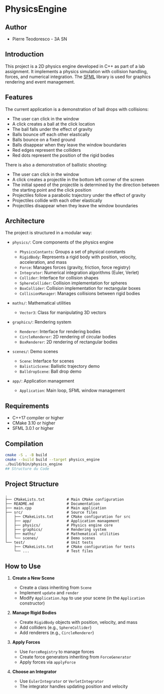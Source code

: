 # PhysicsEngine

## Author
- Pierre Teodoresco - 3A SN

## Introduction

This project is a 2D physics engine developed in C++ as part of a lab assignment.
It implements a physics simulation with collision handling, forces, and numerical integration.
The [SFML](https://www.sfml-dev.org/) library is used for graphics rendering and event management.

## Features

The current application is a demonstration of ball drops with collisions:
- The user can click in the window
- A click creates a ball at the click location
- The ball falls under the effect of gravity
- Balls bounce off each other elastically
- Balls bounce on a fixed ground
- Balls disappear when they leave the window boundaries
- Red edges represent the colliders
- Red dots represent the position of the rigid bodies

There is also a demonstration of ballistic shooting:
- The user can click in the window
- A click creates a projectile in the bottom left corner of the screen
- The initial speed of the projectile is determined by the direction between the starting point and the click position
- Projectiles follow a parabolic trajectory under the effect of gravity
- Projectiles collide with each other elastically
- Projectiles disappear when they leave the window boundaries

## Architecture

The project is structured in a modular way:

- `physics/`: Core components of the physics engine
  - `PhysicsContants`: Groups a set of physical constants
  - `RigidBody`: Represents a rigid body with position, velocity, acceleration, and mass
  - `Force`: Manages forces (gravity, friction, force registry)
  - `Integrator`: Numerical integration algorithms (Euler, Verlet)
  - `Collider`: Interface for collision shapes
  - `SphereCollider`: Collision implementation for spheres
  - `BoxCollider`: Collision implementation for rectangular boxes
  - `CollisionManager`: Manages collisions between rigid bodies

- `maths/`: Mathematical utilities
  - `Vector3`: Class for manipulating 3D vectors

- `graphics/`: Rendering system
  - `Renderer`: Interface for rendering bodies
  - `CircleRenderer`: 2D rendering of circular bodies
  - `BoxRenderer`: 2D rendering of rectangular bodies

- `scenes/`: Demo scenes
  - `Scene`: Interface for scenes
  - `BalisticScene`: Ballistic trajectory demo
  - `BalldropScene`: Ball drop demo

- `app/`: Application management
  - `Application`: Main loop, SFML window management

## Requirements

- C++17 compiler or higher
- CMake 3.10 or higher
- SFML 3.0.1 or higher

## Compilation

```bash
cmake -S . -B build
cmake --build build --target physics_engine
./build/bin/physics_engine
## Structure du Code
```

## Project Structure
```
.
├── CMakeLists.txt          # Main CMake configuration
├── README.md               # Documentation
├── main.cpp                # Main application
├── src/                    # Source files
│   ├── CMakeLists.txt      # CMake configuration for src
│   ├── app/                # Application management
│   ├── physics/            # Physics engine core
│   ├── graphics/           # Rendering system
│   ├── maths/              # Mathematical utilities
│   └── scenes/             # Demo scenes
└── test/                   # Unit tests
    ├── CMakeLists.txt      # CMake configuration for tests
    └── ...                 # Test files
```

## How to Use
   
   1. **Create a New Scene**
      - Create a class inheriting from `Scene`
      - Implement `update` and `render`
      - Modify `Application.hpp` to use your scene (in the `Application` constructor)
   
   2. **Manage Rigid Bodies**
      - Create `RigidBody` objects with position, velocity, and mass
      - Add colliders (e.g., `SphereCollider`)
      - Add renderers (e.g., `CircleRenderer`)
   
   3. **Apply Forces**
      - Use `ForceRegistry` to manage forces
      - Create force generators inheriting from `ForceGenerator`
      - Apply forces via `applyForce`
   
   4. **Choose an Integrator**
      - Use `EulerIntegrator` or `VerletIntegrator`
      - The integrator handles updating position and velocity